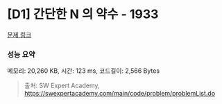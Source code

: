 # [D1] 간단한 N 의 약수 - 1933 

[문제 링크](https://swexpertacademy.com/main/code/problem/problemDetail.do?contestProbId=AV5PhcWaAKIDFAUq) 

### 성능 요약

메모리: 20,260 KB, 시간: 123 ms, 코드길이: 2,566 Bytes



> 출처: SW Expert Academy, https://swexpertacademy.com/main/code/problem/problemList.do